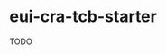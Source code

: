 # eui-cra-tcb-starter

TODO


<!-- https://github.com/TencentCloudBase/cloudbase-action -->
<!-- https://github.com/TencentCloudBase/cloudbase-templates/tree/master/react-demo -->
<!-- https://docs.cloudbase.net/api-reference/webv2/initialization.html#an-zhuang -->
<!-- https://github.com/TencentCloudBase/cloudbase-js-sdk -->
<!-- https://github.com/TencentCloudBase/tcb-admin-node -->
<!-- https://elastic.github.io/eui/#/ -->
<!-- https://cloud.tencent.com/document/product/460/36540 -->
<!-- https://developers.weixin.qq.com/miniprogram/dev/wxcloud/reference-http-api/ -->